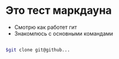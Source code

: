 # Это тест маркдауна

+ Смотрю как работет гит
+ Знакомлюсь с основными командами

```bash

$git clone git@github...

```
